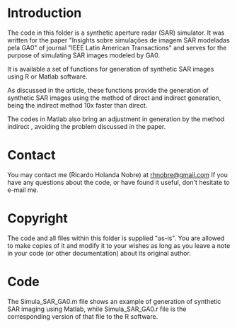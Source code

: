 # Introduction
The code in this folder is a synthetic aperture radar (SAR) simulator. It was written for the paper "Insights sobre simulações de imagem SAR modeladas pela GA0" of journal "IEEE Latin American Transactions" and serves for the purpose of simulating SAR images modeled by GA0.

It is available a set of functions for generation of synthetic SAR images using R or Matlab software.

As discussed in the article, these functions provide the generation of synthetic SAR images using the method of direct and indirect generation, being the indirect method 10x faster than direct.

The codes in Matlab also bring an adjustment in generation by the method indirect , avoiding the problem discussed in the paper.

# Contact
You may contact me (Ricardo Holanda Nobre) at rhnobre@gmail.com
If you have any questions about the code, or have found it useful, don't hesitate to e-mail me.

# Copyright
The code and all files within this folder is supplied "as-is". You are allowed to make copies of it and modify it to your wishes as long as you leave a note in your code (or other documentation) about its original author.

# Code
The Simula_SAR_GA0.m file shows an example of generation of synthetic SAR imaging using Matlab, while Simula_SAR_GA0.r file is the corresponding version of that file to the R software.



